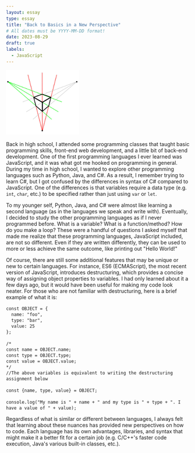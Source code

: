 ```yaml
---
layout: essay
type: essay
title: "Back to Basics in a New Perspective"
# All dates must be YYYY-MM-DD format!
date: 2023-08-29
draft: true
labels:
  - JavaScript
---
```


<img width="200px" class="rounded float-start pe-4" src="../img/back-to-basics/3-point-perspective.jpg">

Back in high school, I attended some programming classes that taught basic programming skills, front-end web development, and a little bit of back-end development. One of the first programming languages I ever learned was JavaScript, and it was what got me hooked on programming in general. During my time in high school, I wanted to explore other programming languages such as Python, Java, and C#. As a result, I remember trying to learn C#, but I got confused by the differences in syntax of C# compared to JavaScript. One of the differences is that variables require a data type (e.g. `int`, `char`, etc.) to be specified rather than just using `var` or `let`.

To my younger self, Python, Java, and C# were almost like learning a second language (as in the languages we speak and write with). Eventually, I decided to study the other programming languages as if I never programmed before. What is a variable? What is a function/method? How do you make a loop? These were a handful of questions I asked myself that made me realize that these programming languages, JavaScript included, are not so different. Even if they are written differently, they can be used to more or less achieve the same outcome, like printing out "Hello World!"

Of course, there are still some additional features that may be unique or new to certain languages. For instance, ES6 (ECMAScript), the most recent version of JavaScript, introduces destructuring, which provides a concise way of assigning object properties to variables. I had only learned about it a few days ago, but it would have been useful for making my code look neater. For those who are not familiar with destructuring, here is a brief example of what it is:

```
const OBJECT = {
  name: "foo",
  type: "bar",
  value: 25
};

/*
const name = OBJECT.name;
const type = OBJECT.type;
const value = OBJECT.value;
*/
//The above variables is equivalent to writing the destructuring assignment below

const {name, type, value} = OBJECT;

console.log("My name is " + name + " and my type is " + type + ". I have a value of " + value);
```

Regardless of what is similar or different between languages, I always felt that learning about these nuances has provided new perspectives on how to code. Each language has its own advantages, libraries, and syntax that might make it a better fit for a certain job (e.g. C/C++'s faster code execution, Java's various built-in classes, etc.).

